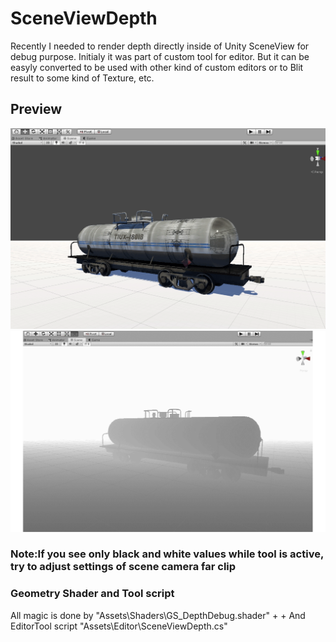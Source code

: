# SceneViewDepth
Recently I needed to render depth directly inside of Unity SceneView for debug purpose. Initialy it was part of custom tool for editor. But it can be easyly converted to be used with other kind of custom editors or to Blit result to some kind of Texture, etc.

## Preview
![Tank](TankStatic.gif)<br/>
![TankOrbit](TankOrbit.gif)
### Note:If you see only black and white values while tool is active, try to adjust settings of scene camera far clip
### Geometry Shader and Tool script
All magic is done by  "Assets\Shaders\GS_DepthDebug.shader"
+
+
And EditorTool script "Assets\Editor\SceneViewDepth.cs"



